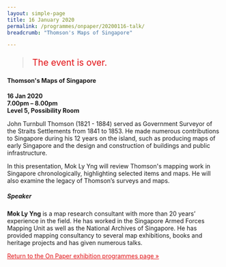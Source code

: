 ```yaml
---
layout: simple-page
title: 16 January 2020
permalink: /programmes/onpaper/20200116-talk/
breadcrumb: "Thomson's Maps of Singapore"

---
```


<blockquote style="color: #E21216; font-size: 150%;">The event is over.</blockquote>

#### Thomson's Maps of Singapore

__16 Jan 2020__<br>
__7.00pm – 8.00pm__<br>
__Level 5, Possibility Room__

John Turnbull Thomson (1821 - 1884) served as Government Surveyor of the Straits Settlements from 1841 to 1853. He made numerous contributions to Singapore during his 12 years on the island, such as producing maps of early Singapore and the design and construction of buildings and public infrastructure.

In this presentation, Mok Ly Yng will review Thomson's mapping work in Singapore chronologically, highlighting selected items and maps. He will also examine the legacy of Thomson’s surveys and maps.

##### Speaker
__Mok Ly Yng__ is a map research consultant with more than 20 years’ experience in the field. He has worked in the Singapore Armed Forces Mapping Unit as well as the National Archives of Singapore. He has provided
mapping consultancy to several map exhibitions, books and heritage projects and has given numerous talks.

<a href="/exhibitions/past-exhibitions/onpaper/programmes/" style="color:#E21216;">Return to the On Paper exhibition programmes page &#187;</a>
